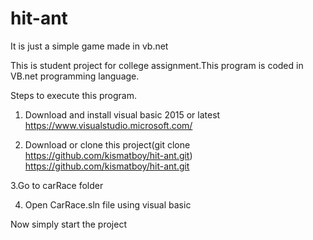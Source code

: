 # hit-ant
It is just a simple game made in vb.net 


This is student project for college assignment.This program is coded in VB.net programming language.

Steps to execute this program.

1. Download and install visual basic 2015 or latest https://www.visualstudio.microsoft.com/

2. Download or clone this project(git clone https://github.com/kismatboy/hit-ant.git) 
https://github.com/kismatboy/hit-ant.git

3.Go to carRace folder

4. Open CarRace.sln file using visual basic

Now simply start the project
